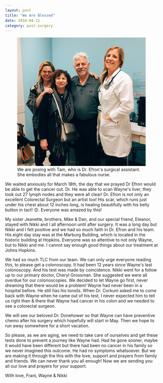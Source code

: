 ```yaml
---
layout: post
title: "We Are Blessed"
date: 2016-04-12
category: post-surgery
---
```


 <figure>
	<img src="/img/image.jpeg">
	<figcaption>We are posing with Tam, who is Dr. Efron's surgical assistant. She embodies all that makes a fabulous nurse.  </figcaption>
</figure>

We waited anxiously for March 18th, the day that we prayed Dr Efron would be able to get the cancer out.  Dr. He was able to scan Wayne's liver, they took out 27 lymph nodes and they were all clear!  Dr. Efron is not only an excellent Colorectal Surgeon but an artist too!  His scar, which runs just under his chest about 12 inches long, is healing beautifully with his belly button in tact! 😊. Everyone was amazed by this!

My sister Jeanette, brothers, Mike & Dan, and our special friend, Eleanor, stayed with Nikki and I all afternoon until after surgery.  It was a long day but Nikki and I felt positive and we had so much faith in Dr. Efron and his team.  His eight day stay was at the Marburg Building, which is located in the historic building at Hopkins.  Everyone was so attentive to not only Wayne, but to Nikki and me.  I cannot say enough good things about our treatment at Johns Hopkins.  

We had so much TLC from our team.  We can only urge everyone reading this, to please get a colonoscopy. It had been 12 years since Wayne's last colonoscopy.  And his test was made by coincidence. Nikki went for a follow up to our primary doctor, Cheryl Grossman.  She suggested we were all overdue for our colonoscopies.  We decided to let Wayne go first, never dreaming that there would be a problem!  Wayne had never been in a hospital before.  He still has his tonsils.  When Dr. Corkum asked me to come back with Wayne when he came out of his test, I never expected him to tell us right then & there that Wayne had cancer in his colon and we needed to see a colorectal surgeon. 

We will see our beloved Dr. Donehower so that Wayne can have preventive chemo after his surgery which hopefully will start in May.  Then we hope to run away somewhere for a short vacation.

So please, as we are aging, we need to take care of ourselves and get these tests done to prevent a journey like Wayne had.  Had he gone sooner, maybe it would have been different but there had been no cancer in his family so we never imagined this outcome.  He had no symptoms whatsoever.  But we are making it through the this with the love, support and prayers from family and friends.  We can never thank you all enough!  Now we are sending you all our love and prayers for your support.

With love, Frani, Wayne & Nikki
